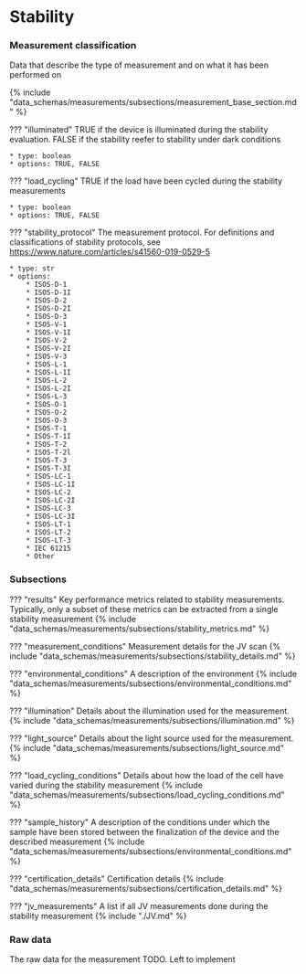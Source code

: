 # Stability

### Measurement classification
Data that describe the type of measurement and on what it has been performed on

{% include "data_schemas/measurements/subsections/measurement_base_section.md" %}

??? "illuminated"
    TRUE if the device is illuminated during the stability evaluation. FALSE if the stability reefer to stability under dark conditions

    * type: boolean
    * options: TRUE, FALSE

??? "load_cycling"
    TRUE if the load have been cycled during the stability measurements

    * type: boolean
    * options: TRUE, FALSE    


??? "stability_protocol"
    The measurement protocol. For definitions and classifications of stability protocols, see https://www.nature.com/articles/s41560-019-0529-5   

    * type: str
    * options: 
        * ISOS-D-1
        * ISOS-D-1I
        * ISOS-D-2
        * ISOS-D-2I
        * ISOS-D-3
        * ISOS-V-1
        * ISOS-V-1I
        * ISOS-V-2
        * ISOS-V-2I
        * ISOS-V-3
        * ISOS-L-1
        * ISOS-L-1I
        * ISOS-L-2
        * ISOS-L-2I
        * ISOS-L-3
        * ISOS-O-1
        * ISOS-O-2
        * ISOS-O-3
        * ISOS-T-1
        * ISOS-T-1I
        * ISOS-T-2
        * ISOS-T-2l
        * ISOS-T-3
        * ISOS-T-3I
        * ISOS-LC-1
        * ISOS-LC-1I
        * ISOS-LC-2
        * ISOS-LC-2I
        * ISOS-LC-3
        * ISOS-LC-3I
        * ISOS-LT-1
        * ISOS-LT-2
        * ISOS-LT-3
        * IEC 61215
        * Other    

### Subsections
<!-- ### Results -->
??? "results"
    Key performance metrics related to stability measurements. Typically, only a subset of these metrics can be extracted from a single stability measurement
    {% include "data_schemas/measurements/subsections/stability_metrics.md" %}    

<!-- ### Measurement conditions -->
??? "measurement_conditions"
    Measurement details for the JV scan
    {% include "data_schemas/measurements/subsections/stability_details.md" %}    

<!-- ### Environmental conditions -->
??? "environmental_conditions"
    A description of the environment
    {% include "data_schemas/measurements/subsections/environmental_conditions.md" %}    

<!-- ### Illumination -->
??? "illumination"
    Details about the illumination used for the measurement.
    {% include "data_schemas/measurements/subsections/illumination.md" %} 

<!-- ### Light source -->
??? "light_source"
    Details about the light source used for the measurement.
    {% include "data_schemas/measurements/subsections/light_source.md" %}       


<!-- ### Load cycling -->
??? "load_cycling_conditions"
    Details about how the load of the cell have varied during the stability measurement
    {% include "data_schemas/measurements/subsections/load_cycling_conditions.md" %} 

<!-- ### Sample History -->
??? "sample_history"
    A description of the conditions under which the sample have been stored between the finalization of the device and the described measurement
    {% include "data_schemas/measurements/subsections/environmental_conditions.md" %}


<!-- ### Certification details -->
??? "certification_details"
    Certification details
    {% include "data_schemas/measurements/subsections/certification_details.md" %}


<!-- ### JV measurements done during the stability measurement -->
??? "jv_measurements"
    A list if all JV measurements done during the stability measurement
    {% include "./JV.md" %}

### Raw data
The raw data for the measurement
TODO. Left to implement